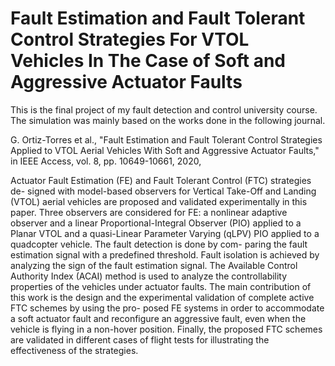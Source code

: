 # Fault Estimation and Fault Tolerant Control Strategies For VTOL Vehicles In The Case of Soft and Aggressive Actuator Faults

This is the final project of my fault detection and control university course. The simulation was mainly based on the works done in the following journal.

G. Ortiz-Torres et al., "Fault Estimation and Fault Tolerant Control Strategies Applied to VTOL Aerial Vehicles With Soft and Aggressive Actuator Faults," in IEEE Access, vol. 8, pp. 10649-10661, 2020,

Actuator Fault Estimation (FE) and Fault Tolerant Control (FTC) strategies de- signed with model-based observers for Vertical Take-Off and Landing (VTOL) aerial vehicles are proposed and validated experimentally in this paper. Three observers are considered for FE: a nonlinear adaptive observer and a linear Proportional-Integral Observer (PIO) applied to a Planar VTOL and a quasi-Linear Parameter Varying (qLPV) PIO applied to a quadcopter vehicle. The fault detection is done by com- paring the fault estimation signal with a predefined threshold. Fault isolation is achieved by analyzing the sign of the fault estimation signal. The Available Control Authority Index (ACAI) method is used to analyze the controllability properties of the vehicles under actuator faults. The main contribution of this work is the design and the experimental validation of complete active FTC schemes by using the pro- posed FE systems in order to accommodate a soft actuator fault and reconfigure an aggressive fault, even when the vehicle is flying in a non-hover position. Finally, the proposed FTC schemes are validated in different cases of flight tests for illustrating the effectiveness of the strategies.
